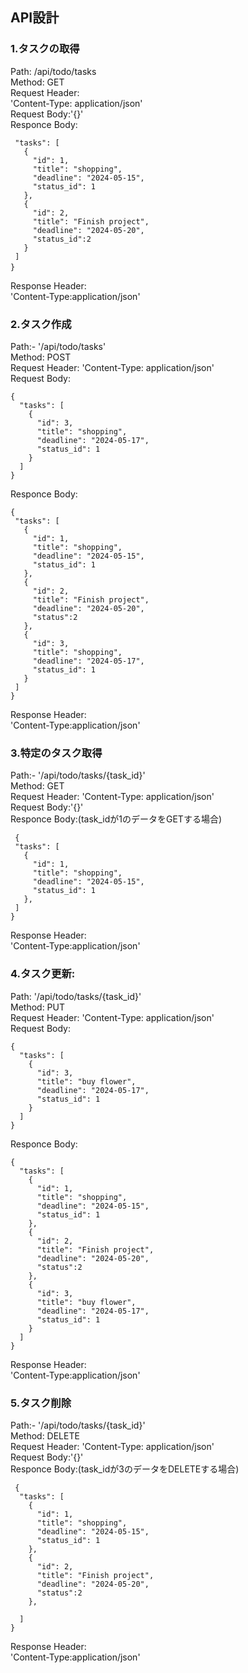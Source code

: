 ## API設計

### 1.タスクの取得
Path: /api/todo/tasks  
Method: GET  
Request Header:  
'Content-Type: application/json'<br>
Request Body:'{}'  
Responce Body:  
 <!-- 11行目からのコード    -->
 ``` {  
  "tasks": [  
    {  
      "id": 1,  
      "title": "shopping",  
      "deadline": "2024-05-15",  
      "status_id": 1  
    },  
    {  
      "id": 2,  
      "title": "Finish project",  
      "deadline": "2024-05-20",  
      "status_id":2  
    }  
  ]  
} 　　
```  
<!-- コードブロック終了 -->
Response Header:  
'Content-Type:application/json'  

### 2.タスク作成    
Path:- '/api/todo/tasks'    
Method: POST  
Request Header: 
'Content-Type: application/json'    
Request Body: 
<!-- 39行目からのコード    -->
```
{  
  "tasks": [  
    {  
      "id": 3,  
      "title": "shopping",  
      "deadline": "2024-05-17",  
      "status_id": 1  
    }  
  ]  
}  
```
<!-- コードブロック終了 -->
Responce Body:  
<!-- 55行目からのコード  -->
 ``` 
 {  
  "tasks": [  
    {  
      "id": 1,  
      "title": "shopping",  
      "deadline": "2024-05-15",  
      "status_id": 1  
    },  
    {  
      "id": 2,  
      "title": "Finish project",  
      "deadline": "2024-05-20",  
      "status":2  
    },  
    {  
      "id": 3,  
      "title": "shopping",  
      "deadline": "2024-05-17",  
      "status_id": 1  
    }  
  ]  
}
```
<!-- コードブロック終了 -->
Response Header:  
'Content-Type:application/json'    

### 3.特定のタスク取得  
Path:- '/api/todo/tasks/{task_id}'   
Method: GET  
Request Header: 
'Content-Type: application/json'<br>
Request Body:'{}'  
Responce Body:(task_idが1のデータをGETする場合)  
<!-- 91行目からのコード -->
 ```
  {  
  "tasks": [  
    {  
      "id": 1,  
      "title": "shopping",  
      "deadline": "2024-05-15",  
      "status_id": 1  
    },  
  ]  
} 
```
<!-- コードブロック終了 -->
Response Header:  
'Content-Type:application/json'    

### 4.タスク更新:   
Path: '/api/todo/tasks/{task_id}'  
Method: PUT  
Request Header: 
'Content-Type: application/json'<br>
Request Body:  
<!-- 114行目からのコード -->
```
{  
  "tasks": [  
    {  
      "id": 3,  
      "title": "buy flower",  
      "deadline": "2024-05-17",  
      "status_id": 1  
    }    
  ]  
} 
```
<!-- コードブロック終了 -->
Responce Body:  
<!-- 129行目からのコード -->
``` 
{  
  "tasks": [  
    {  
      "id": 1,  
      "title": "shopping",  
      "deadline": "2024-05-15",  
      "status_id": 1  
    },  
    {  
      "id": 2,  
      "title": "Finish project",  
      "deadline": "2024-05-20",  
      "status":2  
    },  
    {  
      "id": 3,  
      "title": "buy flower",  
      "deadline": "2024-05-17",  
      "status_id": 1  
    }  
  ]  
} 
```   
<!-- コードブロック終了 -->
Response Header:  
'Content-Type:application/json'    

### 5.タスク削除  
Path:- '/api/todo/tasks/{task_id}'   
Method: DELETE<br>
Request Header: 
'Content-Type: application/json'  
Request Body:'{}'<br>
Responce Body:(task_idが3のデータをDELETEする場合)
<!-- 165行目からのコード -->
```
 {  
  "tasks": [  
    {  
      "id": 1,  
      "title": "shopping",  
      "deadline": "2024-05-15",  
      "status_id": 1  
    },  
    {  
      "id": 2,  
      "title": "Finish project",  
      "deadline": "2024-05-20",  
      "status":2  
    },  
   
  ]  
}  
```
<!-- コードブロック終了 -->
Response Header:  
'Content-Type:application/json'    
 
